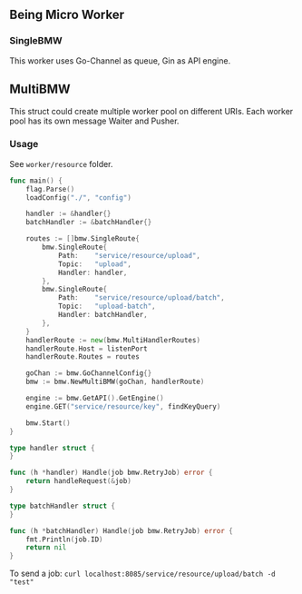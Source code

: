 ## Being Micro Worker


### SingleBMW 
This worker uses Go-Channel as queue, Gin as API engine.

## MultiBMW
This struct could create multiple worker pool on different URIs. Each worker pool has its own message Waiter
and Pusher.

### Usage
See `worker/resource` folder.

```go
func main() {
	flag.Parse()
	loadConfig("./", "config")

	handler := &handler{}
	batchHandler := &batchHandler{}

	routes := []bmw.SingleRoute{
		bmw.SingleRoute{
			Path:    "service/resource/upload",
			Topic:   "upload",
			Handler: handler,
		},
		bmw.SingleRoute{
			Path:    "service/resource/upload/batch",
			Topic:   "upload-batch",
			Handler: batchHandler,
		},
	}
	handlerRoute := new(bmw.MultiHandlerRoutes)
	handlerRoute.Host = listenPort
	handlerRoute.Routes = routes

	goChan := bmw.GoChannelConfig{}
	bmw := bmw.NewMultiBMW(goChan, handlerRoute)

	engine := bmw.GetAPI().GetEngine()
	engine.GET("service/resource/key", findKeyQuery)

	bmw.Start()
}

type handler struct {
}

func (h *handler) Handle(job bmw.RetryJob) error {
	return handleRequest(&job)
}

type batchHandler struct {
}

func (h *batchHandler) Handle(job bmw.RetryJob) error {
	fmt.Println(job.ID)
	return nil
}
```

To send a job: `curl localhost:8085/service/resource/upload/batch -d "test"`